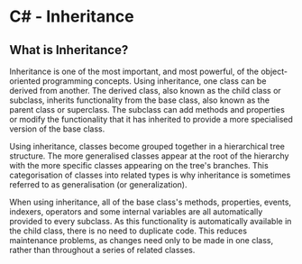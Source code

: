 <h1>C# - Inheritance</h1>

<h2>What is Inheritance?</h2>

Inheritance is one of the most important, and most powerful, of the object-oriented programming concepts. Using inheritance, one class can be derived from another. The derived class, also known as the child class or subclass, inherits functionality from the base class, also known as the parent class or superclass. The subclass can add methods and properties or modify the functionality that it has inherited to provide a more specialised version of the base class.

Using inheritance, classes become grouped together in a hierarchical tree structure. The more generalised classes appear at the root of the hierarchy with the more specific classes appearing on the tree's branches. This categorisation of classes into related types is why inheritance is sometimes referred to as generalisation (or generalization).

When using inheritance, all of the base class's methods, properties, events, indexers, operators and some internal variables are all automatically provided to every subclass. As this functionality is automatically available in the child class, there is no need to duplicate code. This reduces maintenance problems, as changes need only to be made in one class, rather than throughout a series of related classes.